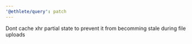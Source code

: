 ```yaml
---
'@ethlete/query': patch
---
```


Dont cache xhr partial state to prevent it from becomming stale during file uploads
